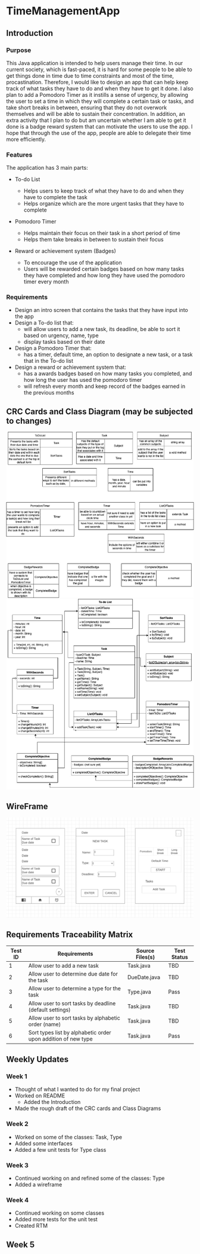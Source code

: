 # TimeManagementApp

## Introduction

### Purpose
This Java application is intended to help users manage their time. In our current society, which is fast-paced, it is hard for some people to be able to get things done in time due to time constraints and most of the time, procastination. Therefore, I would like to design an app that can help keep track of what tasks they have to do and when they have to get it done. I also plan to add a Pomodoro Timer as it instills a sense of urgency, by allowing the user to set a time in which they will complete a certain task or tasks, and take short breaks in between, ensuring that they do not overwork themselves and will be able to sustain their concentration. In addition, an extra activity that I plan to do but am uncertain whether I am able to get it done is a badge reward system that can motivate the users to use the app. I hope that through the use of the app, people are able to delegate their time more efficiently.

### Features
The application has 3 main parts:
* To-do List
  - Helps users to keep track of what they have to do and when they have to complete the task
  - Helps organize which are the more urgent tasks that they have to complete
  
* Pomodoro Timer
  - Helps maintain their focus on their task in a short period of time
  - Helps them take breaks in between to sustain their focus
  
* Reward or achievement system (Badges)
  - To encourage the use of the application
  - Users will be rewarded certain badges based on how many tasks they have completed and how long they have used the pomodoro timer every month

### Requirements
* Design an intro screen that contains the tasks that they have input into the app
* Design a To-do list that:
  - will allow users to add a new task, its deadline, be able to sort it based on urgency, name, type
  - display tasks based on their date
* Design a Pomodoro Timer that:
  - has a timer, default time, an option to designate a new task, or a task that in the To-do list
* Design a reward or achievement system that:
  - has a awards badges based on how many tasks you completed, and how long the user has used the pomodoro timer
  - will refresh every month and keep record of the badges earned in the previous months

## CRC Cards and Class Diagram (may be subjected to changes)
![CRC Cards](https://github.com/AR1sUt3l/TimeManagementApp/blob/main/images/CRC%20Cards%20v1.jpg)
![Class Diagram](https://github.com/AR1sUt3l/TimeManagementApp/blob/main/images/Class%20Diagram%20v1.jpg)

## WireFrame
![WireFrame](https://github.com/AR1sUt3l/TimeManagementApp/blob/main/images/WireFrame%20v1.png)

## Requirements Traceability Matrix
| Test ID | Requirements                                                  | Source Files(s) | Test Status |
|---------|---------------------------------------------------------------|-----------------|-------------|
| 1       | Allow user to add a new task                                  | Task.java       | TBD         |
| 2       | Allow user to determine due date for the task                 | DueDate.java    | TBD         |
| 3       | Allow user to determine a type for the task                   | Type.java       | Pass        |
| 4       | Allow user to sort tasks by deadline (default settings)       | Task.java       | TBD         |
| 5       | Allow user to sort tasks by alphabetic order (name)           | Task.java       | TBD         |
| 6       | Sort types list by alphabetic order upon addition of new type | Task.java       | Pass        |

## Weekly Updates
### Week 1
* Thought of what I wanted to do for my final project
* Worked on README
  - Added the Introduction
* Made the rough draft of the CRC cards and Class Diagrams
### Week 2
* Worked on some of the classes: Task, Type
* Added some interfaces
* Added a few unit tests for Type class
### Week 3
* Continued working on and refined some of the classes: Type
* Added a wireframe
### Week 4
* Continued working on some classes
* Added more tests for the unit test
* Created RTM
## Week 5
